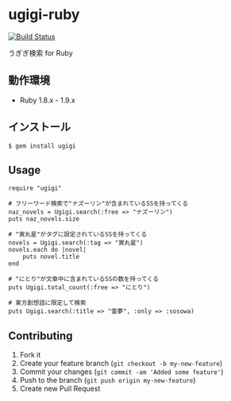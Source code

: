 # ugigi-ruby

[![Build Status](https://secure.travis-ci.org/oame/ugigi-ruby.png?branch=master)](http://travis-ci.org/oame/ugigi-ruby)

うぎぎ検索 for Ruby

## 動作環境

* Ruby 1.8.x - 1.9.x

## インストール

	$ gem install ugigi

## Usage

	require "ugigi"
	
	# フリーワード検索で"ナズーリン"が含まれているSSを持ってくる
	naz_novels = Ugigi.search(:free => "ナズーリン")
	puts naz_novels.size
	
	# "寅丸星"がタグに設定されているSSを持ってくる
	novels = Ugigi.search(:tag => "寅丸星")
	novels.each do |novel|
		puts novel.title
	end
	
	# "にとり"が文章中に含まれているSSの数を持ってくる
	puts Ugigi.total_count(:free => "にとり")

	# 東方創想話に限定して検索
	puts Ugigi.search(:title => "霊夢", :only => :sosowa)

## Contributing

1. Fork it
2. Create your feature branch (`git checkout -b my-new-feature`)
3. Commit your changes (`git commit -am 'Added some feature'`)
4. Push to the branch (`git push origin my-new-feature`)
5. Create new Pull Request
